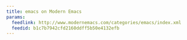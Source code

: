 ```yaml
---
title: emacs on Modern Emacs
params:
  feedlink: http://www.modernemacs.com/categories/emacs/index.xml
  feedid: b1c7b7942cfd2160ddff5b50e4132efb
---
```

